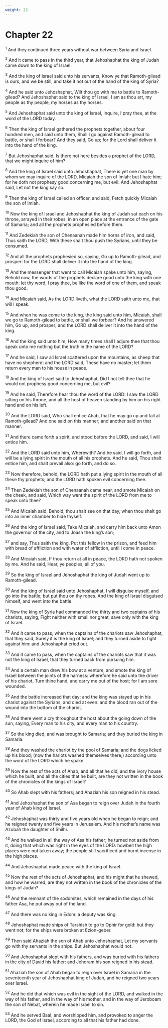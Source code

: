 ```yaml
---
weight: 22
---
```


# Chapter 22

<sup>1</sup> And they continued three years without war between Syria and Israel. 

<sup>2</sup> And it came to pass in the third year, that Jehoshaphat the king of Judah came down to the king of Israel. 

<sup>3</sup> And the king of Israel said unto his servants, Know ye that Ramoth-gilead is ours, and we be still, and take it not out of the hand of the king of Syria? 

<sup>4</sup> And he said unto Jehoshaphat, Wilt thou go with me to battle to Ramoth-gilead? And Jehoshaphat said to the king of Israel, I am as thou art, my people as thy people, my horses as thy horses. 

<sup>5</sup> And Jehoshaphat said unto the king of Israel, Inquire, I pray thee, at the word of the LORD today. 

<sup>6</sup> Then the king of Israel gathered the prophets together, about four hundred men, and said unto them, Shall I go against Ramoth-gilead to battle, or shall I forbear? And they said, Go up; for the Lord shall deliver it into the hand of the king. 

<sup>7</sup> But Jehoshaphat said, Is there not here besides a prophet of the LORD, that we might inquire of him? 

<sup>8</sup> And the king of Israel said unto Jehoshaphat, There is yet one man by whom we may inquire of the LORD, Micaiah the son of Imlah: but I hate him; for he doth not prophesy good concerning me, but evil. And Jehoshaphat said, Let not the king say so. 

<sup>9</sup> Then the king of Israel called an officer, and said, Fetch quickly Micaiah the son of Imlah. 

<sup>10</sup> Now the king of Israel and Jehoshaphat the king of Judah sat each on his throne, arrayed in their robes, in an open place at the entrance of the gate of Samaria; and all the prophets prophesied before them. 

<sup>11</sup> And Zedekiah the son of Chenaanah made him horns of iron, and said, Thus saith the LORD, With these shalt thou push the Syrians, until they be consumed. 

<sup>12</sup> And all the prophets prophesied so, saying, Go up to Ramoth-gilead, and prosper: for the LORD shall deliver it into the hand of the king. 

<sup>13</sup> And the messenger that went to call Micaiah spake unto him, saying, Behold now, the words of the prophets declare good unto the king with one mouth: let thy word, I pray thee, be like the word of one of them, and speak thou good. 

<sup>14</sup> And Micaiah said, As the LORD liveth, what the LORD saith unto me, that will I speak. 

<sup>15</sup> And when he was come to the king, the king said unto him, Micaiah, shall we go to Ramoth-gilead to battle, or shall we forbear? And he answered him, Go up, and prosper; and the LORD shall deliver it into the hand of the king. 

<sup>16</sup> And the king said unto him, How many times shall I adjure thee that thou speak unto me nothing but the truth in the name of the LORD? 

<sup>17</sup> And he said, I saw all Israel scattered upon the mountains, as sheep that have no shepherd: and the LORD said, These have no master; let them return every man to his house in peace. 

<sup>18</sup> And the king of Israel said to Jehoshaphat, Did I not tell thee that he would not prophesy good concerning me, but evil? 

<sup>19</sup> And he said, Therefore hear thou the word of the LORD: I saw the LORD sitting on his throne, and all the host of heaven standing by him on his right hand and on his left. 

<sup>20</sup> And the LORD said, Who shall entice Ahab, that he may go up and fall at Ramoth-gilead? And one said on this manner; and another said on that manner. 

<sup>21</sup> And there came forth a spirit, and stood before the LORD, and said, I will entice him. 

<sup>22</sup> And the LORD said unto him, Wherewith? And he said, I will go forth, and will be a lying spirit in the mouth of all his prophets. And he said, Thou shalt entice him, and shalt prevail also: go forth, and do so. 

<sup>23</sup> Now therefore, behold, the LORD hath put a lying spirit in the mouth of all these thy prophets; and the LORD hath spoken evil concerning thee. 

<sup>24</sup> Then Zedekiah the son of Chenaanah came near, and smote Micaiah on the cheek, and said, Which way went the spirit of the LORD from me to speak unto thee? 

<sup>25</sup> And Micaiah said, Behold, thou shalt see on that day, when thou shalt go into an inner chamber to hide thyself. 

<sup>26</sup> And the king of Israel said, Take Micaiah, and carry him back unto Amon the governor of the city, and to Joash the king’s son; 

<sup>27</sup> and say, Thus saith the king, Put this fellow in the prison, and feed him with bread of affliction and with water of affliction, until I come in peace. 

<sup>28</sup> And Micaiah said, If thou return at all in peace, the LORD hath not spoken by me. And he said, Hear, ye peoples, all of you. 

<sup>29</sup> So the king of Israel and Jehoshaphat the king of Judah went up to Ramoth-gilead. 

<sup>30</sup> And the king of Israel said unto Jehoshaphat, I will disguise myself, and go into the battle; but put thou on thy robes. And the king of Israel disguised himself, and went into the battle. 

<sup>31</sup> Now the king of Syria had commanded the thirty and two captains of his chariots, saying, Fight neither with small nor great, save only with the king of Israel. 

<sup>32</sup> And it came to pass, when the captains of the chariots saw Jehoshaphat, that they said, Surely it is the king of Israel; and they turned aside to fight against him: and Jehoshaphat cried out. 

<sup>33</sup> And it came to pass, when the captains of the chariots saw that it was not the king of Israel, that they turned back from pursuing him. 

<sup>34</sup> And a certain man drew his bow at a venture, and smote the king of Israel between the joints of the harness: wherefore he said unto the driver of his chariot, Turn thine hand, and carry me out of the host; for I am sore wounded. 

<sup>35</sup> And the battle increased that day: and the king was stayed up in his chariot against the Syrians, and died at even: and the blood ran out of the wound into the bottom of the chariot. 

<sup>36</sup> And there went a cry throughout the host about the going down of the sun, saying, Every man to his city, and every man to his country. 

<sup>37</sup> So the king died, and was brought to Samaria; and they buried the king in Samaria. 

<sup>38</sup> And they washed the chariot by the pool of Samaria; and the dogs licked up his blood; (now the harlots washed themselves there;) according unto the word of the LORD which he spake. 

<sup>39</sup> Now the rest of the acts of Ahab, and all that he did, and the ivory house which he built, and all the cities that he built, are they not written in the book of the chronicles of the kings of Israel? 

<sup>40</sup> So Ahab slept with his fathers; and Ahaziah his son reigned in his stead. 

<sup>41</sup> And Jehoshaphat the son of Asa began to reign over Judah in the fourth year of Ahab king of Israel. 

<sup>42</sup> Jehoshaphat was thirty and five years old when he began to reign; and he reigned twenty and five years in Jerusalem. And his mother’s name was Azubah the daughter of Shilhi. 

<sup>43</sup> And he walked in all the way of Asa his father; he turned not aside from it, doing that which was right in the eyes of the LORD: howbeit the high places were not taken away; the people still sacrificed and burnt incense in the high places. 

<sup>44</sup> And Jehoshaphat made peace with the king of Israel. 

<sup>45</sup> Now the rest of the acts of Jehoshaphat, and his might that he shewed, and how he warred, are they not written in the book of the chronicles of the kings of Judah? 

<sup>46</sup> And the remnant of the sodomites, which remained in the days of his father Asa, he put away out of the land. 

<sup>47</sup> And there was no king in Edom: a deputy was king. 

<sup>48</sup> Jehoshaphat made ships of Tarshish to go to Ophir for gold: but they went not; for the ships were broken at Ezion-geber. 

<sup>49</sup> Then said Ahaziah the son of Ahab unto Jehoshaphat, Let my servants go with thy servants in the ships. But Jehoshaphat would not. 

<sup>50</sup> And Jehoshaphat slept with his fathers, and was buried with his fathers in the city of David his father: and Jehoram his son reigned in his stead. 

<sup>51</sup> Ahaziah the son of Ahab began to reign over Israel in Samaria in the seventeenth year of Jehoshaphat king of Judah, and he reigned two years over Israel. 

<sup>52</sup> And he did that which was evil in the sight of the LORD, and walked in the way of his father, and in the way of his mother, and in the way of Jeroboam the son of Nebat, wherein he made Israel to sin. 

<sup>53</sup> And he served Baal, and worshipped him, and provoked to anger the LORD, the God of Israel, according to all that his father had done. 

